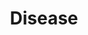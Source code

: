 ---
title: "Disease"

ability:
  description: |
    When a character is injured by a contaminated attack touches an item smeared with diseased matter, or consumes disease-tainted food or drink, he must make an immediate Fortitude saving throw. If he succeeds, the disease has no effect &ndash; his immune system fought off the infection. If he fails, he takes damage after an incubation period. Once per day afterward, he must make a successful Fortitude saving throw to avoid repeated damage. Two successful saving throws in a row indicate that he has fought off the disease and recovers, taking no more damage.

    These Fortitude saving throws can be rolled secretly so that the player doesn't know whether the disease has taken hold.

    **Disease Descriptions:** Diseases have various symptoms and are spread through a number of vectors. The characteristics of several typical diseases are summarized on Table: Diseases and defined below.

    _Disease:_ Diseases whose names are printed in _italic_ in the table are supernatural in nature. The others are extraordinary.

    _Infection:_ The disease's method of delivery &ndash; ingested, inhaled, via injury, or contact. Keep in mind that some injury diseases may be transmitted by as small an injury as a flea bite and that most inhaled diseases can also be ingested (and vice versa).

    _DC:_ The Difficulty Class for the Fortitude saving throws to prevent infection (if the character has been infected), to prevent each instance of repeated damage, and to recover from the disease.

    _Incubation Period:_ The time before damage begins.

    _Damage:_ The ability damage the character takes after incubation and each day afterward.

    **Types of Diseases:** Typical diseases include the following:

    _Blinding Sickness:_ Spread in tainted water.

    _Cackle Fever:_ Symptoms include high fever, disorientation, and frequent bouts of hideous laughter. Also known as "the shrieks".

    _Cascade Flu:_ Spread by brain moles and other vermin; injury; DC 13; incubation one day; damage psionic cascade.

    A psionic cascade is a loss of control over psionic abilities. Using power points becomes dangerous for a character infected by cascade flu, once the incubation period has run its course. Every time an afflicted character manifests a power, she must make a DC 16 Concentration check. On a failed check, a psionic cascade is triggered. The power operates normally, but during the following round, without the character's volition, two additional powers she knows manifest randomly, and their power cost is deducted from the character's reserve. During the next round, three additional powers manifest, and so on, until all the psionic character's power points are drained. Powers with a range of personal or touch always affect the diseased character. For other powers that affect targets, roll d%: On a 01–50 result, the power affects the diseased character, and 51–00 indicates that the power targets other creatures in the vicinity. Psionic creatures (those that manifest their powers without paying points) cascade until all the powers they know have manifested at least twice.

    As with any disease, a psionic character who is injured or attacked by a creature carrying a disease or parasite, or who otherwise has contact with contaminated material, must make an immediate Fortitude save. On a success, the disease fails to gain a foothold. On a failure, the character takes damage (or incurs the specified effect) after the incubation period. Once per day afterward, the afflicted character must make a successful Fortitude save to avoid repeating the damage. Two successful saving throws in a row indicate she has fought off the disease.

    _Cerebral Parasites:_ Spread by contact with infected psionic creatures; contact; DC 15; incubation {% die_roll 1 4 0 %} days; damage {% die_roll 1 8 0 %} power points.

    Cerebral parasites are tiny organisms, undetectable to normal sight. An afflicted character may not even know he carries the parasites—until he discovers he has fewer power points for the day than expected. Psionic creatures with cerebral parasites are limited to using each of their known powers only once per day (instead of freely manifesting them). See the note about diseases under Cascade Flu, above.

    _Demon Fever:_ Night hags spread it. Can cause permanent ability drain.

    _Devil Chills:_ Barbazu and pit fiends spread it. It takes three, not two, successful saves in a row to recover from devil chills.

    _Filth Fever:_ Dire rats and otyughs spread it. Those injured while in filthy surroundings might also catch it.

    _Mindfire:_ Feels like your brain is burning. Causes stupor.

    _Mummy Rot:_ Spread by mummies. Successful saving throws do not allow the character to recover (though they do prevent damage normally).

    _Red Ache:_ Skin turns red, bloated, and warm to the touch.

    _The Shakes:_ Causes involuntary twitches, tremors, and fits.

    _Slimy Doom:_ Victim turns into infectious goo from the inside out. Can cause permanent ability drain.

    |---
    | Disease | Infection DC | Incubation | Damage
    |-|-|-|-
    | _Blinding sickness_ | Ingested 16 | {% die_roll 1 3 0 %} days | {% die_roll 1 4 0 %} Str<sup>1</sup>
    | _Cackle fever_ | Inhaled 16 | 1 day | {% die_roll 1 6 0 %} Wis
    | _Cascade flu_ | Injury 13 | 1 day | psionic cascade
    | _Cerebral parasites_ | Contact 15 | {% die_roll 1 4 0 %} days | {% die_roll 1 8 0 %} power points
    | _Demon fever_ | Injury 18 | 1 day | {% die_roll 1 6 0 %} Con<sup>2</sup>
    | _Devil chills_<sup>3</sup> | Injury 14 | {% die_roll 1 4 0 %} days | {% die_roll 1 4 0 %} Str
    | _Filth fever_ | Injury 12 | {% die_roll 1 3 0 %} days | {% die_roll 1 3 0 %} Dex, {% die_roll 1 3 0 %} Con
    | _Mindfire_ | Inhaled 12 | 1 day | {% die_roll 1 4 0 %} Int
    | _Mummy rot_<sup>4</sup> | Contact 20 | 1 day | {% die_roll 1 6 0 %} Con
    | _Red ache_ | Injury 15 | {% die_roll 1 3 0 %} days | {% die_roll 1 6 0 %} Str
    | _Shakes_ | Contact 13 | 1 day | {% die_roll 1 8 0 %} Dex
    | _Slimy doom_ | Contact 14 | 1 day | {% die_roll 1 4 0 %} Con<sup>2</sup>
    |===
    | <sup>1</sup> Each time the victim takes 2 or more damage from the disease, he must make another Fortitude save or be permanently blinded.<br><sup>2</sup> When damaged, character must succeed on another saving throw or 1 point of damage is permanent drain instead.<br><sup>3</sup> The victim must make three successful Fortitude saving throws in a row to recover from devil chills.<br><sup>4</sup> Successful saves do not allow the character to recover. Only magical healing can save the character. |<|<|<
    {: #disease-table .table .table-bordered .table-hover .table-striped data-caption="Table: Diseases" }

    **Healing a Disease:** Use of the Heal skill can help a diseased character. Every time a diseased character makes a saving throw against disease effects, the healer makes a check. The diseased character can use the healer's result in place of his saving throw if the Heal check result is higher. The diseased character must be in the healer's care and must have spent the previous 8 hours resting.

    Characters recover points lost to ability score damage at a rate of 1 per day per ability damaged, and this rule applies even while a disease is in progress. That means that a character with a minor disease might be able to withstand it without accumulating any damage.
---